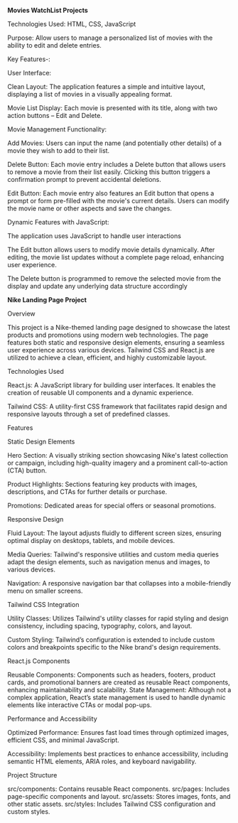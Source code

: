 **Movies WatchList Projects**

Technologies Used: HTML, CSS, JavaScript

Purpose: Allow users to manage a personalized list of movies with the ability to edit and delete entries.

Key Features-:

User Interface:

Clean Layout: The application features a simple and intuitive layout, displaying a list of movies in a visually appealing format.

Movie List Display: Each movie is presented with its title, along with two action buttons – Edit and Delete.

Movie Management Functionality:

Add Movies: Users can input the name (and potentially other details) of a movie they wish to add to their list.

Delete Button: Each movie entry includes a Delete button that allows users to remove a movie from their list easily. Clicking this button triggers a confirmation prompt to prevent accidental deletions.

Edit Button: Each movie entry also features an Edit button that opens a prompt or form pre-filled with the movie's current details. Users can modify the movie name or other aspects and save the changes.

Dynamic Features with JavaScript:

The application uses JavaScript to handle user interactions

The Edit button allows users to modify movie details dynamically. After editing, the movie list updates without a complete page reload, enhancing user experience.

The Delete button is programmed to remove the selected movie from the display and update any underlying data structure accordingly

**Nike Landing Page Project**

Overview

This project is a Nike-themed landing page designed to showcase the latest products and promotions using modern web technologies. The page features both static and responsive design elements, ensuring a seamless user experience across various devices. Tailwind CSS and React.js are utilized to achieve a clean, efficient, and highly customizable layout.

Technologies Used

React.js: A JavaScript library for building user interfaces. It enables the creation of reusable UI components and a dynamic experience.

Tailwind CSS: A utility-first CSS framework that facilitates rapid design and responsive layouts through a set of predefined classes.

Features

Static Design Elements

Hero Section: A visually striking section showcasing Nike's latest collection or campaign, including high-quality imagery and a prominent call-to-action (CTA) button.

Product Highlights: Sections featuring key products with images, descriptions, and CTAs for further details or purchase.

Promotions: Dedicated areas for special offers or seasonal promotions.

Responsive Design

Fluid Layout: The layout adjusts fluidly to different screen sizes, ensuring optimal display on desktops, tablets, and mobile devices.

Media Queries: Tailwind's responsive utilities and custom media queries adapt the design elements, such as navigation menus and images, to various devices.

Navigation: A responsive navigation bar that collapses into a mobile-friendly menu on smaller screens.

Tailwind CSS Integration

Utility Classes: Utilizes Tailwind's utility classes for rapid styling and design consistency, including spacing, typography, colors, and layout.

Custom Styling: Tailwind’s configuration is extended to include custom colors and breakpoints specific to the Nike brand's design requirements.

React.js Components

Reusable Components: Components such as headers, footers, product cards, and promotional banners are created as reusable React components, enhancing maintainability and scalability.
State Management: Although not a complex application, React’s state management is used to handle dynamic elements like interactive CTAs or modal pop-ups.

Performance and Accessibility

Optimized Performance: Ensures fast load times through optimized images, efficient CSS, and minimal JavaScript.

Accessibility: Implements best practices to enhance accessibility, including semantic HTML elements, ARIA roles, and keyboard navigability.

Project Structure

src/components: Contains reusable React components.
src/pages: Includes page-specific components and layout.
src/assets: Stores images, fonts, and other static assets.
src/styles: Includes Tailwind CSS configuration and custom styles.
